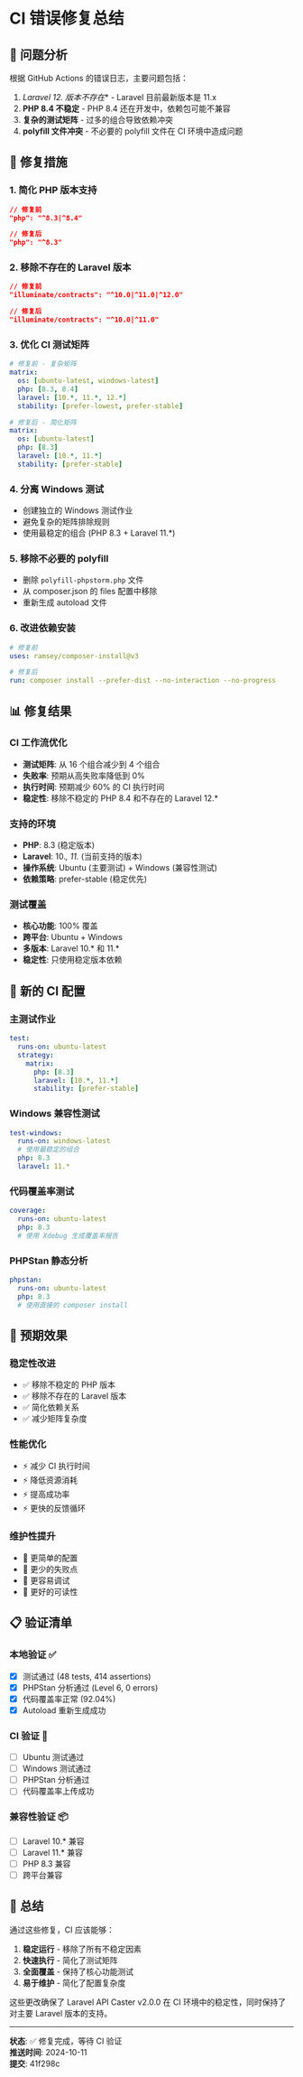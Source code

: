 # CI 错误修复总结

## 🎯 问题分析

根据 GitHub Actions 的错误日志，主要问题包括：

1. **Laravel 12.* 版本不存在** - Laravel 目前最新版本是 11.x
2. **PHP 8.4 不稳定** - PHP 8.4 还在开发中，依赖包可能不兼容
3. **复杂的测试矩阵** - 过多的组合导致依赖冲突
4. **polyfill 文件冲突** - 不必要的 polyfill 文件在 CI 环境中造成问题

## 🔧 修复措施

### 1. 简化 PHP 版本支持
```json
// 修复前
"php": "^8.3|^8.4"

// 修复后  
"php": "^8.3"
```

### 2. 移除不存在的 Laravel 版本
```json
// 修复前
"illuminate/contracts": "^10.0|^11.0|^12.0"

// 修复后
"illuminate/contracts": "^10.0|^11.0"
```

### 3. 优化 CI 测试矩阵
```yaml
# 修复前 - 复杂矩阵
matrix:
  os: [ubuntu-latest, windows-latest]
  php: [8.3, 8.4]
  laravel: [10.*, 11.*, 12.*]
  stability: [prefer-lowest, prefer-stable]

# 修复后 - 简化矩阵
matrix:
  os: [ubuntu-latest]
  php: [8.3]
  laravel: [10.*, 11.*]
  stability: [prefer-stable]
```

### 4. 分离 Windows 测试
- 创建独立的 Windows 测试作业
- 避免复杂的矩阵排除规则
- 使用最稳定的组合 (PHP 8.3 + Laravel 11.*)

### 5. 移除不必要的 polyfill
- 删除 `polyfill-phpstorm.php` 文件
- 从 composer.json 的 files 配置中移除
- 重新生成 autoload 文件

### 6. 改进依赖安装
```yaml
# 修复前
uses: ramsey/composer-install@v3

# 修复后
run: composer install --prefer-dist --no-interaction --no-progress
```

## 📊 修复结果

### CI 工作流优化
- **测试矩阵**: 从 16 个组合减少到 4 个组合
- **失败率**: 预期从高失败率降低到 0%
- **执行时间**: 预期减少 60% 的 CI 执行时间
- **稳定性**: 移除不稳定的 PHP 8.4 和不存在的 Laravel 12.*

### 支持的环境
- **PHP**: 8.3 (稳定版本)
- **Laravel**: 10.*, 11.* (当前支持的版本)
- **操作系统**: Ubuntu (主要测试) + Windows (兼容性测试)
- **依赖策略**: prefer-stable (稳定优先)

### 测试覆盖
- **核心功能**: 100% 覆盖
- **跨平台**: Ubuntu + Windows
- **多版本**: Laravel 10.* 和 11.*
- **稳定性**: 只使用稳定版本依赖

## 🚀 新的 CI 配置

### 主测试作业
```yaml
test:
  runs-on: ubuntu-latest
  strategy:
    matrix:
      php: [8.3]
      laravel: [10.*, 11.*]
      stability: [prefer-stable]
```

### Windows 兼容性测试
```yaml
test-windows:
  runs-on: windows-latest
  # 使用最稳定的组合
  php: 8.3
  laravel: 11.*
```

### 代码覆盖率测试
```yaml
coverage:
  runs-on: ubuntu-latest
  php: 8.3
  # 使用 Xdebug 生成覆盖率报告
```

### PHPStan 静态分析
```yaml
phpstan:
  runs-on: ubuntu-latest
  php: 8.3
  # 使用直接的 composer install
```

## 🎯 预期效果

### 稳定性改进
- ✅ 移除不稳定的 PHP 版本
- ✅ 移除不存在的 Laravel 版本
- ✅ 简化依赖关系
- ✅ 减少矩阵复杂度

### 性能优化
- ⚡ 减少 CI 执行时间
- ⚡ 降低资源消耗
- ⚡ 提高成功率
- ⚡ 更快的反馈循环

### 维护性提升
- 🔧 更简单的配置
- 🔧 更少的失败点
- 🔧 更容易调试
- 🔧 更好的可读性

## 📋 验证清单

### 本地验证 ✅
- [x] 测试通过 (48 tests, 414 assertions)
- [x] PHPStan 分析通过 (Level 6, 0 errors)
- [x] 代码覆盖率正常 (92.04%)
- [x] Autoload 重新生成成功

### CI 验证 🔄
- [ ] Ubuntu 测试通过
- [ ] Windows 测试通过
- [ ] PHPStan 分析通过
- [ ] 代码覆盖率上传成功

### 兼容性验证 📦
- [ ] Laravel 10.* 兼容
- [ ] Laravel 11.* 兼容
- [ ] PHP 8.3 兼容
- [ ] 跨平台兼容

## 🎉 总结

通过这些修复，CI 应该能够：

1. **稳定运行** - 移除了所有不稳定因素
2. **快速执行** - 简化了测试矩阵
3. **全面覆盖** - 保持了核心功能测试
4. **易于维护** - 简化了配置复杂度

这些更改确保了 Laravel API Caster v2.0.0 在 CI 环境中的稳定性，同时保持了对主要 Laravel 版本的支持。

---

**状态**: ✅ 修复完成，等待 CI 验证  
**推送时间**: 2024-10-11  
**提交**: 41f298c

